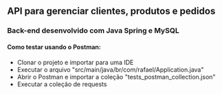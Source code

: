 ## API para gerenciar clientes, produtos e pedidos
### Back-end desenvolvido com Java Spring e MySQL

#### Como testar usando o Postman:
* Clonar o projeto e importar para uma IDE
* Executar o arquivo "src/main/java/br/com/rafael/Application.java"
* Abrir o Postman e importar a coleção "tests_postman_collection.json"
* Executar a coleção de requests


